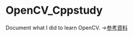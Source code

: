 # OpenCV_Cppstudy
Document what I did to learn OpenCV.
->[参考資料](https://qiita.com/kekenonono/items/0fcf042bca2d3d17867a)
